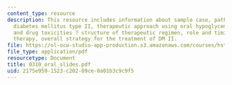 ```yaml
---
content_type: resource
description: This resource includes information about sample case, pathogenesis of
  diabetes mellitus type II, therapeutic approach using oral hypoglycemics, mechanisms
  and drug toxicities ? structure of therapeutic regimen, role and timing of insulin
  therapy, overall strategy for the treatment of DM II.
file: https://ol-ocw-studio-app-production.s3.amazonaws.com/courses/hst-151-principles-of-pharmacology-spring-2005/2175e9591523c20209ce0a01b3c9c9f5_0310_oral_slides.pdf
file_type: application/pdf
resourcetype: Document
title: 0310_oral_slides.pdf
uid: 2175e959-1523-c202-09ce-0a01b3c9c9f5
---
```

